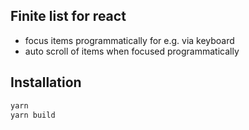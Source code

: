 ## Finite list for react

- focus items programmatically for e.g. via keyboard
- auto scroll of items when focused programmatically

## Installation

```bash
yarn
yarn build
```
